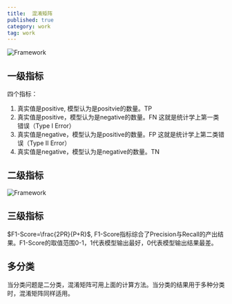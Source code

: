 ```yaml
---
title:  混淆矩阵
published: true
category: work
tag: work
---
```


![Framework](http://plusnet.cn/assets/include/confusion_matrix.png)

## 一级指标

四个指标：
1. 真实值是positive, 模型认为是positvie的数量。TP
2. 真实值是positive，模型认为是negative的数量。FN 这就是统计学上第一类错误（Type Ⅰ Error）
3. 真实值是negative，模型认为是positive的数量。FP 这就是统计学上第二类错误（Type Ⅱ Error）
4. 真实值是negative，模型认为是negative的数量。TN

## 二级指标
![Framework](http://plusnet.cn/assets/include/confusion_matrix_2.png)

## 三级指标

$F1-Score=\frac{2PR}{P+R}$, F1-Score指标综合了Precision与Recall的产出结果。F1-Score的取值范围0-1，1代表模型输出最好，0代表模型输出结果最差。

## 多分类
当分类问题是二分类，混淆矩阵可用上面的计算方法。当分类的结果用于多种分类时，混淆矩阵同样适用。